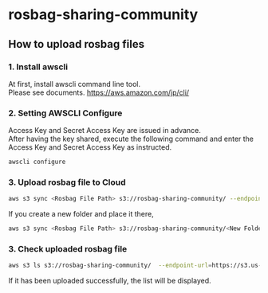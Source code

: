 # rosbag-sharing-community

## How to upload rosbag files

### 1. Install awscli
At first, install awscli command line tool.  
Please see documents.
https://aws.amazon.com/jp/cli/

### 2. Setting AWSCLI Configure
Access Key and Secret Access Key are issued in advance.  
After having the key shared, execute the following command and enter the Access Key and Secret Access Key as instructed.

```bash
awscli configure
```

### 3. Upload rosbag file to Cloud

```bash
aws s3 sync <Rosbag File Path> s3://rosbag-sharing-community/ --endpoint-url=https://s3.us-west-1.wasabisys.com/
```
If you create a new folder and place it there,
```bash
aws s3 sync <Rosbag File Path> s3://rosbag-sharing-community/<New Folder Name>/ --endpoint-url=https://s3.us-west-1.wasabisys.com/
```

### 3. Check uploaded rosbag file
```bash
aws s3 ls s3://rosbag-sharing-community/  --endpoint-url=https://s3.us-west-1.wasabisys.com/
```
If it has been uploaded successfully, the list will be displayed.